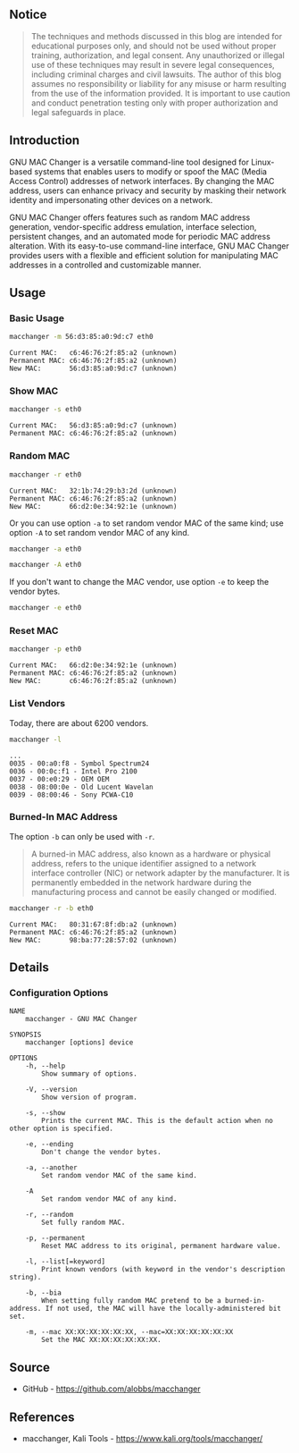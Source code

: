 ## Notice

> The techniques and methods discussed in this blog are intended for educational purposes only, and should not be used without proper training, authorization, and legal consent. Any unauthorized or illegal use of these techniques may result in severe legal consequences, including criminal charges and civil lawsuits. The author of this blog assumes no responsibility or liability for any misuse or harm resulting from the use of the information provided. It is important to use caution and conduct penetration testing only with proper authorization and legal safeguards in place.

## Introduction

GNU MAC Changer is a versatile command-line tool designed for Linux-based systems that enables users to modify or spoof the MAC (Media Access Control) addresses of network interfaces. By changing the MAC address, users can enhance privacy and security by masking their network identity and impersonating other devices on a network.

GNU MAC Changer offers features such as random MAC address generation, vendor-specific address emulation, interface selection, persistent changes, and an automated mode for periodic MAC address alteration. With its easy-to-use command-line interface, GNU MAC Changer provides users with a flexible and efficient solution for manipulating MAC addresses in a controlled and customizable manner.

## Usage

### Basic Usage

```sh
macchanger -m 56:d3:85:a0:9d:c7 eth0
```

```
Current MAC:   c6:46:76:2f:85:a2 (unknown)
Permanent MAC: c6:46:76:2f:85:a2 (unknown)
New MAC:       56:d3:85:a0:9d:c7 (unknown)
```

### Show MAC

```sh
macchanger -s eth0
```

```
Current MAC:   56:d3:85:a0:9d:c7 (unknown)
Permanent MAC: c6:46:76:2f:85:a2 (unknown)
```

### Random MAC

```sh
macchanger -r eth0
```

```
Current MAC:   32:1b:74:29:b3:2d (unknown)
Permanent MAC: c6:46:76:2f:85:a2 (unknown)
New MAC:       66:d2:0e:34:92:1e (unknown)
```

Or you can use option `-a` to set random vendor MAC of the same kind; use option `-A` to set random vendor MAC of any kind.

```sh
macchanger -a eth0
```

```sh
macchanger -A eth0
```

If you don't want to change the MAC vendor, use option `-e` to keep the vendor bytes.

```sh
macchanger -e eth0
```

### Reset MAC

```sh
macchanger -p eth0
```

```
Current MAC:   66:d2:0e:34:92:1e (unknown)
Permanent MAC: c6:46:76:2f:85:a2 (unknown)
New MAC:       c6:46:76:2f:85:a2 (unknown)
```

### List Vendors

Today, there are about 6200 vendors.

```sh
macchanger -l
```

```
...
0035 - 00:a0:f8 - Symbol Spectrum24
0036 - 00:0c:f1 - Intel Pro 2100
0037 - 00:e0:29 - OEM OEM
0038 - 08:00:0e - Old Lucent Wavelan
0039 - 08:00:46 - Sony PCWA-C10
```

### Burned-In MAC Address

The option `-b` can only be used with `-r`.

> A burned-in MAC address, also known as a hardware or physical address, refers to the unique identifier assigned to a network interface controller (NIC) or network adapter by the manufacturer. It is permanently embedded in the network hardware during the manufacturing process and cannot be easily changed or modified.

```sh
macchanger -r -b eth0
```

```
Current MAC:   80:31:67:8f:db:a2 (unknown)
Permanent MAC: c6:46:76:2f:85:a2 (unknown)
New MAC:       98:ba:77:28:57:02 (unknown)
```

## Details

### Configuration Options

```
NAME
    macchanger - GNU MAC Changer

SYNOPSIS
    macchanger [options] device

OPTIONS
    -h, --help
        Show summary of options.

    -V, --version
        Show version of program.

    -s, --show
        Prints the current MAC. This is the default action when no other option is specified.

    -e, --ending
        Don't change the vendor bytes.

    -a, --another
        Set random vendor MAC of the same kind.

    -A
        Set random vendor MAC of any kind.

    -r, --random
        Set fully random MAC.

    -p, --permanent
        Reset MAC address to its original, permanent hardware value.

    -l, --list[=keyword]
        Print known vendors (with keyword in the vendor's description string).

    -b, --bia
        When setting fully random MAC pretend to be a burned-in-address. If not used, the MAC will have the locally-administered bit set.

    -m, --mac XX:XX:XX:XX:XX:XX, --mac=XX:XX:XX:XX:XX:XX
        Set the MAC XX:XX:XX:XX:XX:XX.
```

## Source

<ul class="public-article-references">
    <li>GitHub - <a href="https://github.com/alobbs/macchanger" target="_blank">https://github.com/alobbs/macchanger</a></li>
</ul>

## References

<ul class="public-article-references">
    <li>macchanger, Kali Tools - <a href="https://www.kali.org/tools/macchanger/" target="_blank">https://www.kali.org/tools/macchanger/</a></li>
</ul>